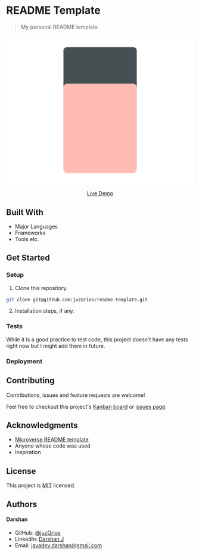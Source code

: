 # README Template

> My personal README template.

[//]: # (Screenshot, Application concept art etc)
![Screenshot](./readme-image.png)

[//]: # (Live Demo link)
<p align="center">
  <a href="https://darshanjayadev.netlify.com/">Live Demo</a>
</p>

## Built With

* Major Languages
* Frameworks
* Tools etc.

## Get Started

### Setup

1. Clone this repository.

```bash
git clone git@github.com:juzQrios/readme-template.git
```

2. Installation steps, if any.

### Tests

While it is a good practice to test code, this project doesn't have any tests right now but I might add them in future.

### Deployment

## Contributing

Contributions, issues and feature requests are welcome!

Feel free to checkout this project's [Kanban board](https://github.com/juzQrios/readme-template/projects/1) or [issues page](https://github.com/juzQrios/readme-template/issues).

## Acknowledgments

* [Microverse README template](https://github.com/microverseinc/readme-template)
* Anyone whose code was used
* Inspiration

## License

This project is [MIT](./LICENSE) licensed.

## Authors

#### Darshan

* GitHub: [@juzQrios](https://github.com/juzQrios)
* LinkedIn: [Darshan J](https://www.linkedin.com/in/jayadevdarshan/)
* Email: <jayadev.darshan@gmail.com>
